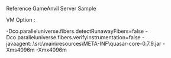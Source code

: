 Reference GameAnvil Server Sample

VM Option :

-Dco.paralleluniverse.fibers.detectRunawayFibers=false -Dco.paralleluniverse.fibers.verifyInstrumentation=false -javaagent:.\src\main\resources\META-INF\quasar-core-0.7.9.jar -Xms4096m -Xmx4096m

